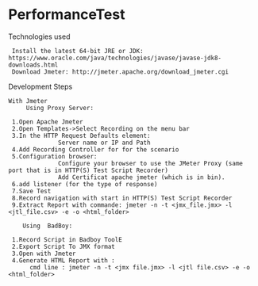# PerformanceTest
Technologies used


     Install the latest 64-bit JRE or JDK: https://www.oracle.com/java/technologies/javase/javase-jdk8-downloads.html
     Download Jmeter: http://jmeter.apache.org/download_jmeter.cgi
 
 
 Development Steps 
 
 
    With Jmeter
         Using Proxy Server: 
       
     1.Open Apache Jmeter
     2.Open Templates->Select Recording on the menu bar
     3.In the HTTP Request Defaults element:
                  Server name or IP and Path
     4.Add Recording Controller for for the scenario
     5.Configuration browser: 
                  Configure your browser to use the JMeter Proxy (same port that is in HTTP(S) Test Script Recorder)
                  Add Certificat apache jmeter (which is in bin).
     6.add listener (for the type of response)
     7.Save Test
     8.Record navigation with start in HTTP(S) Test Script Recorder
     9.Extract Report with commande: jmeter -n -t <jmx_file.jmx> -l <jtl_file.csv> -e -o <html_folder>
     
        Using  BadBoy:
  
     1.Record Script in Badboy ToolE
     2.Export Script To JMX format
     3.Open with Jmeter
     4.Generate HTML Report with :
          cmd line : jmeter -n -t <jmx file.jmx> -l <jtl file.csv> -e -o <html_folder>
    
